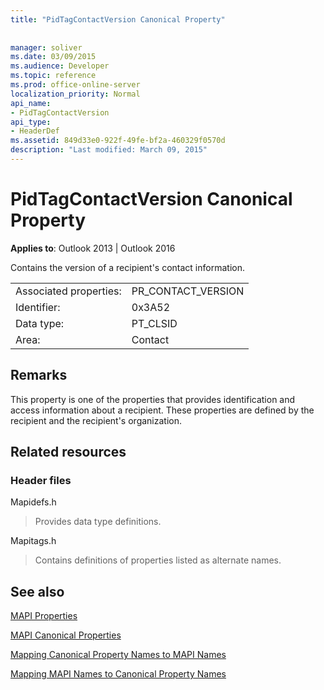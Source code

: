 ```yaml
---
title: "PidTagContactVersion Canonical Property"
 
 
manager: soliver
ms.date: 03/09/2015
ms.audience: Developer
ms.topic: reference
ms.prod: office-online-server
localization_priority: Normal
api_name:
- PidTagContactVersion
api_type:
- HeaderDef
ms.assetid: 849d33e0-922f-49fe-bf2a-460329f0570d
description: "Last modified: March 09, 2015"
---
```


# PidTagContactVersion Canonical Property

  
  
**Applies to**: Outlook 2013 | Outlook 2016 
  
Contains the version of a recipient's contact information.
  
|||
|:-----|:-----|
|Associated properties:  <br/> |PR_CONTACT_VERSION  <br/> |
|Identifier:  <br/> |0x3A52  <br/> |
|Data type:  <br/> |PT_CLSID  <br/> |
|Area:  <br/> |Contact  <br/> |
   
## Remarks

This property is one of the properties that provides identification and access information about a recipient. These properties are defined by the recipient and the recipient's organization.
  
## Related resources

### Header files

Mapidefs.h
  
> Provides data type definitions.
    
Mapitags.h
  
> Contains definitions of properties listed as alternate names.
    
## See also



[MAPI Properties](mapi-properties.md)
  
[MAPI Canonical Properties](mapi-canonical-properties.md)
  
[Mapping Canonical Property Names to MAPI Names](mapping-canonical-property-names-to-mapi-names.md)
  
[Mapping MAPI Names to Canonical Property Names](mapping-mapi-names-to-canonical-property-names.md)

